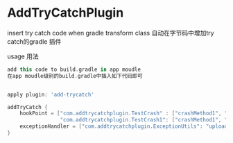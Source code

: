 # AddTryCatchPlugin

insert try catch code when gradle transform class
自动在字节码中增加try catch的gradle 插件

usage
用法

```build.gradle
add this code to build.gradle in app moudle
在app moudle级别的build.gradle中插入如下代码即可


apply plugin: 'add-trycatch'

addTryCatch {
    hookPoint = ["com.addtrycatchplugin.TestCrash" : ["crashMethod1", "crashMethod2"],
                 "com.addtrycatchplugin.TestCrash1": ["crashMethod1", "crashMethod2"]]
    exceptionHandler = ["com.addtrycatchplugin.ExceptionUtils": "uploadCatchedException"]
}
```
